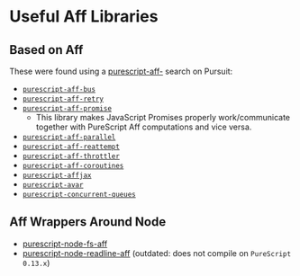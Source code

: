 # Useful Aff Libraries

## Based on Aff

These were found using a [purescript-aff-](https://pursuit.purescript.org/search?q=purescript-aff-) search on Pursuit:
- [`purescript-aff-bus`](https://pursuit.purescript.org/packages/purescript-aff-bus/4.0.0)
- [`purescript-aff-retry`](https://pursuit.purescript.org/packages/purescript-aff-retry/1.2.1)
- [`purescript-aff-promise`](https://pursuit.purescript.org/packages/purescript-aff-promise/2.0.1)
    - This library makes JavaScript Promises properly work/communicate together with PureScript Aff computations and vice versa.
- [`purescript-aff-parallel`](https://pursuit.purescript.org/packages/purescript-aff-parallel/0.1.1)
- [`purescript-aff-reattempt`](https://pursuit.purescript.org/packages/purescript-aff-reattempt/5.0.0)
- [`purescript-aff-throttler`](https://pursuit.purescript.org/packages/purescript-aff-throttler/0.0.2)
- [`purescript-aff-coroutines`](https://pursuit.purescript.org/packages/purescript-aff-coroutines/7.0.0)
- [`purescript-affjax`](https://pursuit.purescript.org/packages/purescript-affjax/9.0.0)
- [`purescript-avar`](https://pursuit.purescript.org/packages/purescript-avar/3.0.0)
- [`purescript-concurrent-queues`](https://pursuit.purescript.org/packages/purescript-concurrent-queues/1.1.0)

## Aff Wrappers Around Node

- [purescript-node-fs-aff](https://pursuit.purescript.org/packages/purescript-node-fs-aff/6.0.0)
- [purescript-node-readline-aff](https://pursuit.purescript.org/packages/purescript-node-readline-aff/0.1.2) (outdated: does not compile on `PureScript 0.13.x`)
